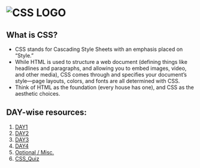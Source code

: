 # ![CSS LOGO](https://www.logolynx.com/images/logolynx/s_db/dbef5539884535031b032b49dcccf89e.png)

## What is CSS?

* CSS stands for Cascading Style Sheets with an emphasis placed on “Style.”
* While HTML is used to structure a web document (defining things like headlines and paragraphs, and allowing you to embed images, video, and other media), CSS comes through and specifies your document’s style—page layouts, colors, and fonts are all determined with CSS.
* Think of HTML as the foundation (every house has one), and CSS as the aesthetic choices.

## DAY-wise resources:

1. [DAY1](https://github.com/30DaysofWebDEV/DSC-30-Days-of-Web/blob/main/CSS/DAY1.md)
2. [DAY2](https://github.com/30DaysofWebDEV/DSC-30-Days-of-Web/blob/main/CSS/DAY2.md)
3. [DAY3](https://github.com/30DaysofWebDEV/DSC-30-Days-of-Web/blob/main/CSS/DAY3.md)
4. [DAY4](https://github.com/30DaysofWebDEV/DSC-30-Days-of-Web/blob/main/CSS/DAY4.md)
5. [Optional / Misc.](https://github.com/30DaysofWebDEV/DSC-30-Days-of-Web/blob/main/CSS/Optional.md)
6. [CSS_Quiz](https://github.com/30DaysofWebDEV/DSC-30-Days-of-Web/blob/main/CSS/CSS_Quiz.md)

